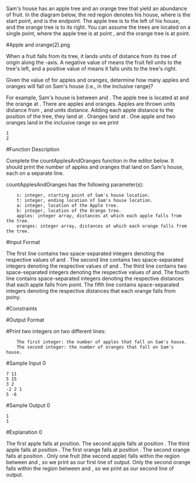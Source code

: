 Sam's house has an apple tree and an orange tree that yield an abundance of fruit. In the diagram below, the red region denotes his house, where is the start point, and is the endpoint. The apple tree is to the left of his house, and the orange tree is to its right. You can assume the trees are located on a single point, where the apple tree is at point , and the orange tree is at point.

#Apple and orange(2).png

When a fruit falls from its tree, it lands units of distance from its tree of origin along the -axis. A negative value of means the fruit fell units to the 
tree's left, and a positive value of means it falls units to the tree's right.

Given the value of for apples and oranges, determine how many apples and oranges will fall on Sam's house (i.e., in 
the inclusive range)?

For example, Sam's house is between and . The apple tree is located at and the orange at . There are apples and oranges. Apples are thrown units distance from , and units distance. Adding each apple distance to the position of 
the tree, they land at . Oranges land at . One apple and two oranges land in the inclusive range so we print
```
1
2
```
#Function Description

Complete the countApplesAndOranges function in the editor below. It should print the number of apples and oranges that land on Sam's house, each on a separate line.

countApplesAndOranges has the following parameter(s):
```
    s: integer, starting point of Sam's house location.
    t: integer, ending location of Sam's house location.
    a: integer, location of the Apple tree.
    b: integer, location of the Orange tree.
    apples: integer array, distances at which each apple falls from the tree.
    oranges: integer array, distances at which each orange falls from the tree.
```
#Input Format

The first line contains two space-separated integers denoting the respective values of
and .
The second line contains two space-separated integers denoting the respective values of and .
The third line contains two space-separated integers denoting the respective values of and.
The fourth line contains space-separated integers denoting the respective distances that each apple falls from point.
The fifth line contains space-separated integers denoting the respective distances that each orange falls from poiny.

#Constraints

#Output Format

#Print two integers on two different lines:
```
    The first integer: the number of apples that fall on Sam's house.
    The second integer: the number of oranges that fall on Sam's house.
```
#Sample Input 0
```
7 11
5 15
3 2
-2 2 1
5 -6
```
#Sample Output 0
```
1
1
```
#Explanation 0

The first apple falls at position.
The second apple falls at position .
The third apple falls at position .
The first orange falls at position .
The second orange falls at position .
Only one fruit (the second apple) falls within the region between and , so we print as our first line of output.
Only the second orange falls within the region between and , so we print as our second line of output. 